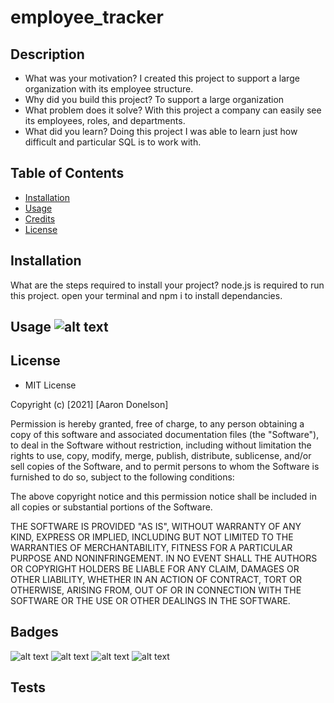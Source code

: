 # employee_tracker

## Description
- What was your motivation? I created this project to support a large organization with its employee structure.
- Why did you build this project? To support a large organization 
- What problem does it solve? With this project a company can easily see its employees, roles, and departments. 
- What did you learn? Doing this project I was able to learn just how difficult and particular SQL is to work with. 
## Table of Contents
- [Installation](#installation)
- [Usage](#usage)
- [Credits](#credits)
- [License](#license)
## Installation
What are the steps required to install your project? node.js is required to run this project. open your terminal and npm i to install dependancies.

## Usage ![alt text]()


## License
- MIT License

Copyright (c) [2021] [Aaron Donelson]

Permission is hereby granted, free of charge, to any person obtaining a copy of this software and associated documentation files (the "Software"), to deal in the Software without restriction, including without limitation the rights to use, copy, modify, merge, publish, distribute, sublicense, and/or sell copies of the Software, and to permit persons to whom the Software is furnished to do so, subject to the following conditions:

The above copyright notice and this permission notice shall be included in all copies or substantial portions of the Software.

THE SOFTWARE IS PROVIDED "AS IS", WITHOUT WARRANTY OF ANY KIND, EXPRESS OR IMPLIED, INCLUDING BUT NOT LIMITED TO THE WARRANTIES OF MERCHANTABILITY, FITNESS FOR A PARTICULAR PURPOSE AND NONINFRINGEMENT. IN NO EVENT SHALL THE AUTHORS OR COPYRIGHT HOLDERS BE LIABLE FOR ANY CLAIM, DAMAGES OR OTHER LIABILITY, WHETHER IN AN ACTION OF CONTRACT, TORT OR OTHERWISE, ARISING FROM, OUT OF OR IN CONNECTION WITH THE SOFTWARE OR THE USE OR OTHER DEALINGS IN THE SOFTWARE.

## Badges
![alt text](https://img.shields.io/badge/Index-HTML-yellowgreen)
![alt text](https://img.shields.io/badge/Style-CSS-blue)
![alt text](https://img.shields.io/badge/Script-JS-brightgreen)
![alt text](https://img.shields.io/badge/JQuery-JQuery-orange)

## Tests
